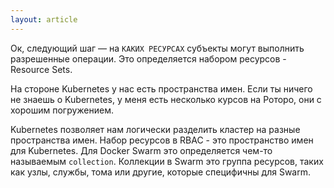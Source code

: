 ```yaml
---
layout: article
---
```


Ок, следующий шаг — на `КАКИХ РЕСУРСАХ` субъекты могут выполнить разрешенные операции. Это определяется набором ресурсов - Resource Sets.

На стороне Kubernetes у нас есть пространства имен. Если ты ничего не знаешь о Kubernetes, у меня есть несколько курсов на Роторо, они с хорошим погружением.

Kubernetes позволяет нам логически разделить кластер на разные пространства имен. Набор ресурсов в RBAC - это пространство имен для Kubernetes. Для Docker Swarm это определяется чем-то называемым `collection`. Коллекции в Swarm это группа ресурсов, таких как
узлы, службы, тома или другие, которые специфичны для Swarm.
